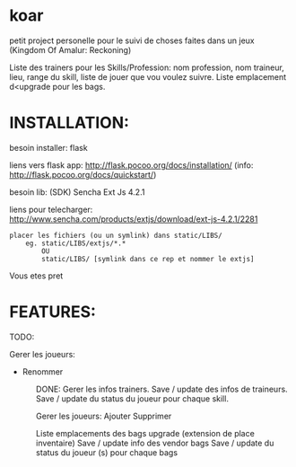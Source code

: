 koar
====

petit project personelle pour le suivi de choses faites dans un jeux (Kingdom Of Amalur: Reckoning)

Liste des trainers pour les Skills/Profession: nom profession, nom traineur, lieu, range du skill, liste de jouer que vou voulez suivre.
Liste emplacement d<upgrade pour les bags.

INSTALLATION:
==============================================

besoin installer: flask

liens vers flask app: http://flask.pocoo.org/docs/installation/
(info: http://flask.pocoo.org/docs/quickstart/)


besoin lib: (SDK) Sencha Ext Js 4.2.1

liens pour telecharger: http://www.sencha.com/products/extjs/download/ext-js-4.2.1/2281


    placer les fichiers (ou un symlink) dans static/LIBS/
        eg. static/LIBS/extjs/*.* 
            OU
            static/LIBS/ [symlink dans ce rep et nommer le extjs]

Vous etes pret


FEATURES:
==========================

TODO:

Gerer les joueurs:
    <ul>
        <li>Renommer</li>
    <ul>
    


DONE:
Gerer les infos trainers.
    Save / update des infos de traineurs.
    Save / update du status du joueur pour chaque skill.
    
Gerer les joueurs:
    Ajouter
    Supprimer
    

Liste emplacements des bags upgrade (extension de place inventaire)
    Save / update info des vendor bags
    Save / update du status du joueur (s) pour chaque bags

